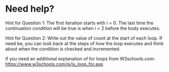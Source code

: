 # Need help?
Hint for Question 1: 
The first iteration starts with i = 0. The last time the continuation condition will be true is when i = 2 before the body executes.

Hint for Question 2:
Write out the value of count at the start of each loop.
If need be, you can look back at the steps of how the loop executes and think about when the condition is checked
 and incremented.

If you need an additional explanation of for loops from W3schools.com:
https://www.w3schools.com/js/js_loop_for.asp
